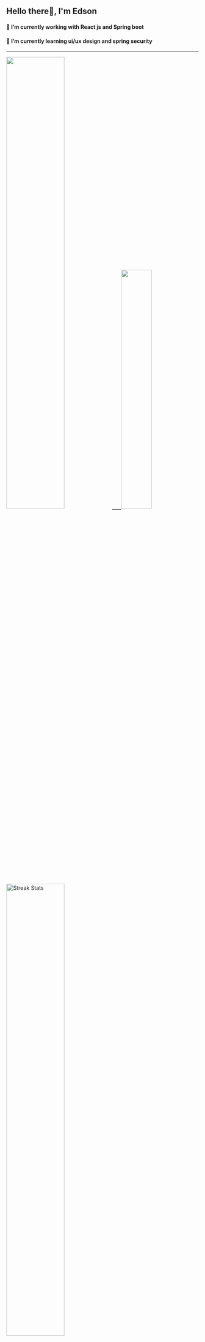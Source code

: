 
## Hello there👋, I'm Edson 

#### 🔭 I’m currently working with React js and Spring boot 
#### 🌱 I’m currently learning ui/ux design and spring security
---
    
  

 <p align="left">
  <a href="https://github.com/EdsonNhancale">
  <img width=55% src="https://github-readme-stats.vercel.app/api?username=EdsonNhancale&show_icons=true&theme=dracula&include_all_commits=true&count_private=true"/>&nbsp;&nbsp;&nbsp;&nbsp;&nbsp;
  <img  width=40% src="https://github-readme-stats.vercel.app/api/top-langs/?username=EdsonNhancale&layout=compact&langs_count=7&theme=dracula"/>
</p>

  <p align="left">
    <a href="https://github.com/EdsonNhancale"><img width=55% alt="Streak Stats" src="https://github-readme-streak-stats.herokuapp.com/?user=EdsonNhancale&theme=dracula"/></a>
   </p>

 
 <!--START_SECTION:waka-->

```text
From: 16 November 2022 - To: 27 January 2023

Total Time: 159 hrs 59 mins

JavaScript       122 hrs 16 mins ███████████████████░░░░░░   76.43 %
Dart             14 hrs 6 mins   ██▒░░░░░░░░░░░░░░░░░░░░░░   08.82 %
Java             6 hrs 41 mins   █░░░░░░░░░░░░░░░░░░░░░░░░   04.18 %
HTML             4 hrs 46 mins   ▓░░░░░░░░░░░░░░░░░░░░░░░░   02.98 %
JSON             3 hrs 51 mins   ▓░░░░░░░░░░░░░░░░░░░░░░░░   02.41 %
Other            3 hrs 19 mins   ▓░░░░░░░░░░░░░░░░░░░░░░░░   02.08 %
```

<!--END_SECTION:waka-->

<div> 
  <a href="www.linkedin.com/in/edson-nhancale-7849781a6" target="_blank"><img src="https://img.shields.io/badge/-LinkedIn-%230077B5?style=for-the-badge&logo=linkedin&logoColor=white" target="_blank"></a> 

</div>

